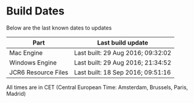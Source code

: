 # Build Dates

Below are the last known dates to updates

Part | Last build update
-----|-----
Mac Engine | Last built: 29 Aug 2016; 09:32:02
Windows Engine | Last built: 29 Aug 2016; 21:34:52
JCR6 Resource Files | Last built: 18 Sep 2016; 09:51:16
All times are in CET (Central European Time: Amsterdam, Brussels, Paris, Madrid)



